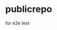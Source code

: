# publicrepo
for e2e test



















































































































































































































































































































































































































































































































































































































































































































































































































































































































































































































































































































































































































































































































































































































































































































































































































































































































































































































































































































































































































































































































































































































































































































































































































